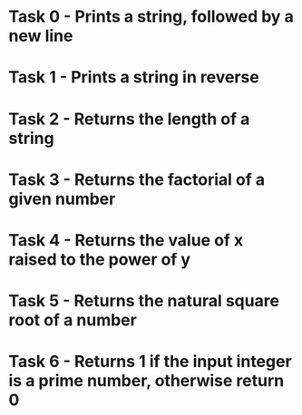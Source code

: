 # Task 0 - Prints a string, followed by a new line
# Task 1 - Prints a string in reverse
# Task 2 - Returns the length of a string
# Task 3 - Returns the factorial of a given number
# Task 4 - Returns the value of x raised to the power of y
# Task 5 - Returns the natural square root of a number
# Task 6 - Returns 1 if the input integer is a prime number, otherwise return 0
